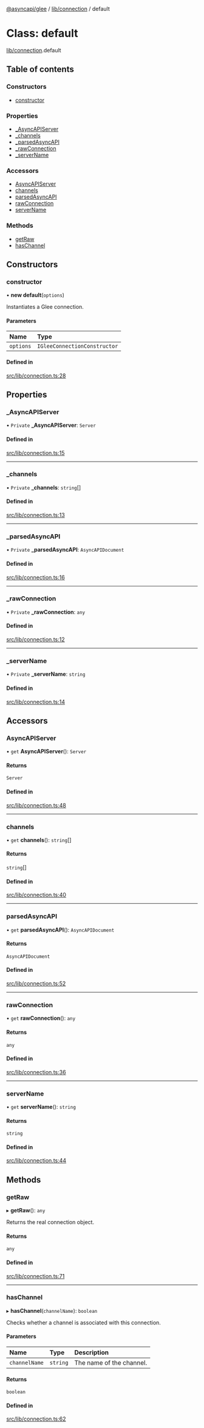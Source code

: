 [@asyncapi/glee](../README.md) / [lib/connection](../modules/lib_connection.md) / default

# Class: default

[lib/connection](../modules/lib_connection.md).default

## Table of contents

### Constructors

- [constructor](lib_connection.default.md#constructor)

### Properties

- [\_AsyncAPIServer](lib_connection.default.md#_asyncapiserver)
- [\_channels](lib_connection.default.md#_channels)
- [\_parsedAsyncAPI](lib_connection.default.md#_parsedasyncapi)
- [\_rawConnection](lib_connection.default.md#_rawconnection)
- [\_serverName](lib_connection.default.md#_servername)

### Accessors

- [AsyncAPIServer](lib_connection.default.md#asyncapiserver)
- [channels](lib_connection.default.md#channels)
- [parsedAsyncAPI](lib_connection.default.md#parsedasyncapi)
- [rawConnection](lib_connection.default.md#rawconnection)
- [serverName](lib_connection.default.md#servername)

### Methods

- [getRaw](lib_connection.default.md#getraw)
- [hasChannel](lib_connection.default.md#haschannel)

## Constructors

### constructor

• **new default**(`options`)

Instantiates a Glee connection.

#### Parameters

| Name | Type |
| :------ | :------ |
| `options` | `IGleeConnectionConstructor` |

#### Defined in

[src/lib/connection.ts:28](https://github.com/asyncapi/glee/blob/ded8456/src/lib/connection.ts#L28)

## Properties

### \_AsyncAPIServer

• `Private` **\_AsyncAPIServer**: `Server`

#### Defined in

[src/lib/connection.ts:15](https://github.com/asyncapi/glee/blob/ded8456/src/lib/connection.ts#L15)

___

### \_channels

• `Private` **\_channels**: `string`[]

#### Defined in

[src/lib/connection.ts:13](https://github.com/asyncapi/glee/blob/ded8456/src/lib/connection.ts#L13)

___

### \_parsedAsyncAPI

• `Private` **\_parsedAsyncAPI**: `AsyncAPIDocument`

#### Defined in

[src/lib/connection.ts:16](https://github.com/asyncapi/glee/blob/ded8456/src/lib/connection.ts#L16)

___

### \_rawConnection

• `Private` **\_rawConnection**: `any`

#### Defined in

[src/lib/connection.ts:12](https://github.com/asyncapi/glee/blob/ded8456/src/lib/connection.ts#L12)

___

### \_serverName

• `Private` **\_serverName**: `string`

#### Defined in

[src/lib/connection.ts:14](https://github.com/asyncapi/glee/blob/ded8456/src/lib/connection.ts#L14)

## Accessors

### AsyncAPIServer

• `get` **AsyncAPIServer**(): `Server`

#### Returns

`Server`

#### Defined in

[src/lib/connection.ts:48](https://github.com/asyncapi/glee/blob/ded8456/src/lib/connection.ts#L48)

___

### channels

• `get` **channels**(): `string`[]

#### Returns

`string`[]

#### Defined in

[src/lib/connection.ts:40](https://github.com/asyncapi/glee/blob/ded8456/src/lib/connection.ts#L40)

___

### parsedAsyncAPI

• `get` **parsedAsyncAPI**(): `AsyncAPIDocument`

#### Returns

`AsyncAPIDocument`

#### Defined in

[src/lib/connection.ts:52](https://github.com/asyncapi/glee/blob/ded8456/src/lib/connection.ts#L52)

___

### rawConnection

• `get` **rawConnection**(): `any`

#### Returns

`any`

#### Defined in

[src/lib/connection.ts:36](https://github.com/asyncapi/glee/blob/ded8456/src/lib/connection.ts#L36)

___

### serverName

• `get` **serverName**(): `string`

#### Returns

`string`

#### Defined in

[src/lib/connection.ts:44](https://github.com/asyncapi/glee/blob/ded8456/src/lib/connection.ts#L44)

## Methods

### getRaw

▸ **getRaw**(): `any`

Returns the real connection object.

#### Returns

`any`

#### Defined in

[src/lib/connection.ts:71](https://github.com/asyncapi/glee/blob/ded8456/src/lib/connection.ts#L71)

___

### hasChannel

▸ **hasChannel**(`channelName`): `boolean`

Checks whether a channel is associated with this connection.

#### Parameters

| Name | Type | Description |
| :------ | :------ | :------ |
| `channelName` | `string` | The name of the channel. |

#### Returns

`boolean`

#### Defined in

[src/lib/connection.ts:62](https://github.com/asyncapi/glee/blob/ded8456/src/lib/connection.ts#L62)

